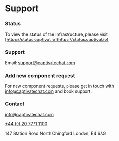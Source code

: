 # Support

### Status

To view the status of the infrastructure, please visit [https://status.captivat.io](https://status.captivat.io)

### Support

Email: support@captivatechat.com

### Add new component request

For new component requests, please get in touch with info@captivatechat.com and book support.

### Contact

info@captivatechat.com

[+44 (0) 20 7771 1100](tel:+44%20\(0\)%2020%207771%201100)

147 Station Road North Chingford London, E4 6AG
